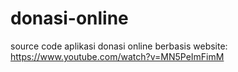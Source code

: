 # donasi-online
source code aplikasi donasi online berbasis website: https://www.youtube.com/watch?v=MN5PeImFimM
